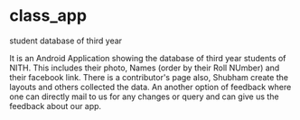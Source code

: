 class_app
=========

student database of third year

It is an Android Application showing the database of third year students of NITH.
This includes their photo, Names (order by their Roll NUmber) and their facebook link.
There is a contributor's page also, Shubham create the layouts and others collected the data.
An another option of feedback where one can directly mail to us for any changes or query and can give us the feedback about our app.

